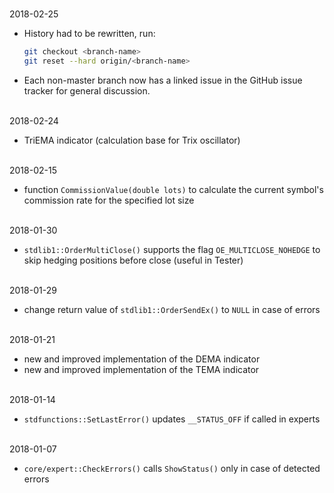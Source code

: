 
<br>2018-02-25

- History had to be rewritten, run:
  ```bash
  git checkout <branch-name>
  git reset --hard origin/<branch-name>
  ```
- Each non-master branch now has a linked issue in the GitHub issue tracker for general discussion.


<br>2018-02-24

- TriEMA indicator (calculation base for Trix oscillator)


<br>2018-02-15

- function ```CommissionValue(double lots)``` to calculate the current symbol's commission rate for the specified lot size


<br>2018-01-30

- ```stdlib1::OrderMultiClose()``` supports the  flag ```OE_MULTICLOSE_NOHEDGE``` to skip hedging positions before close (useful in Tester)


<br>2018-01-29

- change return value of ```stdlib1::OrderSendEx()``` to ```NULL``` in case of errors


<br>2018-01-21

- new and improved implementation of the DEMA indicator
- new and improved implementation of the TEMA indicator


<br>2018-01-14

- ```stdfunctions::SetLastError()``` updates ```__STATUS_OFF``` if called in experts


<br>2018-01-07

- ```core/expert::CheckErrors()``` calls ```ShowStatus()``` only in case of detected errors
